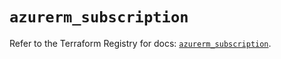 # `azurerm_subscription`

Refer to the Terraform Registry for docs: [`azurerm_subscription`](https://registry.terraform.io/providers/hashicorp/azurerm/4.7.0/docs/resources/subscription).
